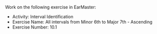 Work on the following exercise in EarMaster:
- Activity: Interval Identification
- Exercise Name: All intervals from Minor 6th to Major 7th - Ascending
- Exercise Number: 10.1

